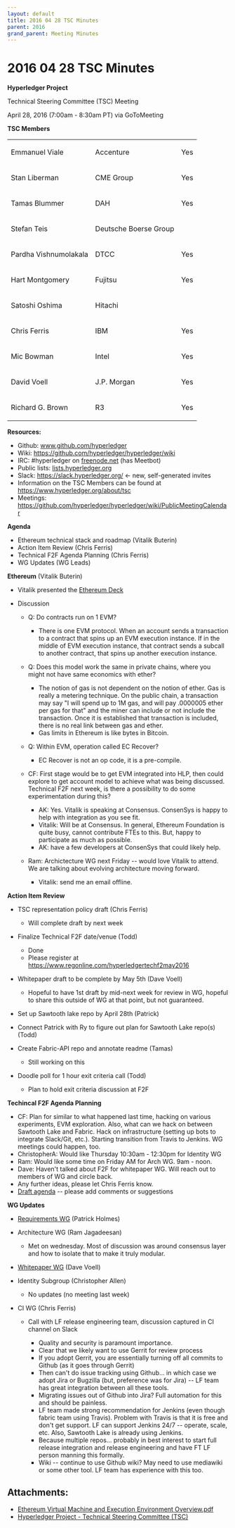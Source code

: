 ```yaml
---
layout: default
title: 2016 04 28 TSC Minutes
parent: 2016
grand_parent: Meeting Minutes
---
```

# 2016 04 28 TSC Minutes

**Hyperledger Project**

Technical Steering Committee (TSC) Meeting

April 28, 2016 (7:00am - 8:30am PT) via GoToMeeting

**TSC Members**

<div class="table-wrap">

<table class="wrapped confluenceTable">
<tbody>
<tr class="odd">
<td class="confluenceTd"><p><span>Emmanuel Viale</span></p></td>
<td class="confluenceTd"><p><span>Accenture</span></p></td>
<td class="confluenceTd"><p><span>Yes</span></p></td>
</tr>
<tr class="even">
<td class="confluenceTd"><p><span>Stan Liberman</span></p></td>
<td class="confluenceTd"><p><span>CME Group</span></p></td>
<td class="confluenceTd"><p><span>Yes</span></p></td>
</tr>
<tr class="odd">
<td class="confluenceTd"><p><span>Tamas Blummer</span></p></td>
<td class="confluenceTd"><p><span>DAH</span></p></td>
<td class="confluenceTd"><p><span>Yes</span></p></td>
</tr>
<tr class="even">
<td class="confluenceTd"><p><span>Stefan Teis</span></p></td>
<td class="confluenceTd"><p><span>Deutsche Boerse Group</span></p></td>
<td class="confluenceTd"><br />
</td>
</tr>
<tr class="odd">
<td class="confluenceTd"><p><span>Pardha Vishnumolakala</span></p></td>
<td class="confluenceTd"><p><span>DTCC</span></p></td>
<td class="confluenceTd"><p><span>Yes</span></p></td>
</tr>
<tr class="even">
<td class="confluenceTd"><p><span>Hart Montgomery</span></p></td>
<td class="confluenceTd"><p><span>Fujitsu</span></p></td>
<td class="confluenceTd"><p><span>Yes</span></p></td>
</tr>
<tr class="odd">
<td class="confluenceTd"><p><span>Satoshi Oshima</span></p></td>
<td class="confluenceTd"><p><span>Hitachi</span></p></td>
<td class="confluenceTd"><br />
</td>
</tr>
<tr class="even">
<td class="confluenceTd"><p><span>Chris Ferris</span></p></td>
<td class="confluenceTd"><p><span>IBM</span></p></td>
<td class="confluenceTd"><p><span>Yes</span></p></td>
</tr>
<tr class="odd">
<td class="confluenceTd"><p><span>Mic Bowman</span></p></td>
<td class="confluenceTd"><p><span>Intel</span></p></td>
<td class="confluenceTd"><p><span>Yes</span></p></td>
</tr>
<tr class="even">
<td class="confluenceTd"><p><span>David Voell</span></p></td>
<td class="confluenceTd"><p><span>J.P. Morgan</span></p></td>
<td class="confluenceTd"><p><span>Yes</span></p></td>
</tr>
<tr class="odd">
<td class="confluenceTd"><p><span>Richard G. Brown</span></p></td>
<td class="confluenceTd"><p><span>R3</span></p></td>
<td class="confluenceTd"><p><span>Yes</span></p></td>
</tr>
</tbody>
</table>

</div>

  

**Resources:**

- Github:
  <a href="http://www.github.com/hyperledger" class="external-link"
  rel="nofollow"><span>www.github.com/hyperledger</span></a>
- Wiki: <a href="https://github.com/hyperledger/hyperledger/wiki"
  class="external-link"
  rel="nofollow">https://github.com/hyperledger/hyperledger/wiki</a>
- IRC: \#hyperledger on
  <a href="http://freenode.net" class="external-link"
  rel="nofollow">freenode.net</a> (has Meetbot)
- Public lists:
  <a href="http://lists.hyperledger.org" class="external-link"
  rel="nofollow">lists.hyperledger.org</a>
- Slack: <a href="https://slack.hyperledger.org/" class="external-link"
  rel="nofollow"><span>https://slack.hyperledger.org/</span></a> ← new,
  self-generated invites
- Information on the TSC Members can be found at
  <a href="https://www.hyperledger.org/about/tsc" class="external-link"
  rel="nofollow"><span>https://www.hyperledger.org/about/tsc</span></a>
- Meetings: <a
  href="https://github.com/hyperledger/hyperledger/wiki/PublicMeetingCalendar"
  class="external-link"
  rel="nofollow">https://github.com/hyperledger/hyperledger/wiki/PublicMeetingCalendar</a>

  

**Agenda**

- Ethereum technical stack and roadmap (Vitalik Buterin)
- Action Item Review (Chris Ferris)
- Technical F2F Agenda Planning (Chris Ferris)
- WG Updates (WG Leads)

  

**Ethereum** (Vitalik Buterin)

- Vitalik presented the
  <a href="https://drive.google.com/open?id=0B42vMkapQi1MeHh5OVg3bnpQTDg"
  class="external-link" rel="nofollow"><span>Ethereum Deck</span></a>

- Discussion

  - Q: Do contracts run on 1 EVM?

    - There is one EVM protocol. When an account sends a transaction to
      a contract that spins up an EVM execution instance. If in the
      middle of EVM execution instance, that contract sends a subcall to
      another contract, that spins up another execution instance.

  - Q: Does this model work the same in private chains, where you might
    not have same economics with ether?

    - The notion of gas is not dependent on the notion of ether. Gas is
      really a metering technique. On the public chain, a transaction
      may say "I will spend up to 1M gas, and will pay .0000005 ether
      per gas for that" and the miner can include or not include the
      transaction. Once it is established that transaction is included,
      there is no real link between gas and ether.
    - Gas limits in Ethereum is like bytes in Bitcoin.

  - Q: Within EVM, operation called EC Recover?

    - EC Recover is not an op code, it is a pre-compile.

  - CF: First stage would be to get EVM integrated into HLP, then could
    explore to get account model to achieve what was being discussed.
    Technical F2F next week, is there a possibility to do some
    experimentation during this?

    - AK: Yes. Vitalik is speaking at Consensus. ConsenSys is happy to
      help with integration as you see fit.
    - Vitalik: Will be at Consensus. In general, Ethereum Foundation
      is quite busy, cannot contribute FTEs to this. But, happy to
      participate as much as possible.
    - AK: have a few developers at ConsenSys that could likely help.

  - Ram: Archictecture WG next Friday -- would love Vitalik to attend.
    We are talking about evolving architecture moving forward.

    - Vitalik: send me an email offline.

  

**Action Item Review**

- TSC representation policy draft (Chris Ferris)

  - Will complete draft by next week

- Finalize Technical F2F date/venue (Todd)

  - Done
  - Please register at
    <a href="https://www.regonline.com/hyperledgertechf2may2016"
    class="external-link"
    rel="nofollow"><span>https://www.regonline.com/hyperledgertechf2may2016</span></a>

- Whitepaper draft to be complete by May 5th (Dave Voell)

  - Hopeful to have 1st draft by mid-next week for review in WG, hopeful
    to share this outside of WG at that point, but not guaranteed.

- Set up Sawtooth lake repo by April 28th (Patrick)

- Connect Patrick with Ry to figure out plan for Sawtooth Lake repo(s)
  (Todd)

- Create Fabric-API repo and annotate readme (Tamas)

  - Still working on this

- Doodle poll for 1 hour exit criteria call (Todd)

  - Plan to hold exit criteria discussion at F2F

**Techincal F2F Agenda Planning**

- CF: Plan for similar to what happened last time, hacking on various
  experiments, EVM exploration. Also, what can we hack on between
  Sawtooth Lake and Fabric. Hack on infrastructure (setting up bots to
  integrate Slack/Git, etc.). Starting transition from Travis to
  Jenkins. WG meetings could happen, too.
- ChristopherA: Would like Thursday 10:30am - 12:30pm for Identity WG
- Ram: Would like some time on Friday AM for Arch WG. 9am - noon.
- Dave: Haven't talked about F2F for whitepaper WG. Will reach out to members of WG and circle back.
- Any further ideas, please let Chris Ferris know.
- <a href="https://docs.google.com/document/d/1aBhacZvX64dJ6pms4ussxSMer9CPFAg-GHbU8XHDzSI/edit?usp=sharing">Draft agenda</a> --
  please add comments or suggestions

**WG Updates**

- <a href="https://github.com/hyperledger/hyperledger/wiki/Requirements-WG">Requirements WG</a> (Patrick Holmes)

- Architecture WG (Ram Jagadeesan)

  - Met on wednesday. Most of discussion was around consensus layer and
    how to isolate that to make it truly modular.

- <a href="https://github.com/hyperledger/hyperledger/wiki/Whitepaper-WG">Whitepaper WG</a> (Dave Voell)

- Identity Subgroup (Christopher Allen)

  - No updates (no meeting last week)

- CI WG (Chris Ferris)

  - Call with LF release engineering team, discussion captured in CI
    channel on Slack

    - Quality and security is paramount importance.
    - Clear that we likely want to use Gerrit for review process
    - If you adopt Gerrit, you are essentially turning off all commits
      to Github (as it goes through Gerrit)
    - Then can't do issue tracking using Github... in which case we adopt
      Jira or Bugzilla (but, preference was for Jira) -- LF team has
      great integration between all these tools.
    - Migrating issues out of Github into Jira? Full automation for
      this and should be painless.
    - LF team made strong recommendation for Jenkins (even though fabric
      team using Travis). Problem with Travis is that it is free and
      don't get support. LF can support Jenkins 24/7 -- operate, scale,
      etc. Also, Sawtooth Lake is already using Jenkins.
    - Because multiple repos... probably in best interest to start full
      release integration and release engineering and have FT LF person
      manning this formally.
    - Wiki -- continue to use Github wiki? May need to use mediawiki or
      some other tool. LF team has experience with this too.

## Attachments:

- [Ethereum Virtual Machine and Execution Environment Overview.pdf](../attachments/22380781/22380782.pdf)
- [Hyperledger Project - Technical Steering Committee (TSC)](https://youtu.be/gea-1OAKAZg)
